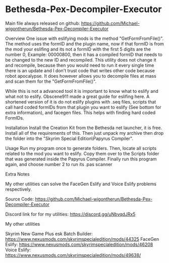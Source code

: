 # Bethesda-Pex-Decompiler-Executor
Main file always released on github: https://github.com/Michael-wigontherun/Bethesda-Pex-Decompiler-Executor

﻿Overview
﻿One issue with eslifying mods is the method "GetFormFromFile()". The method uses the formID and the plugin name, now if that formID is from the mod your eslifing and its not a formID with the first 5 digits are the number 0, Example: 00000800, then it has a compiled formID that needs to be changed to the new ID and recompiled. This utility does not change it and recompile, because then you would need to run it every single time there is an update and I don't trust code that writes other code because robot apocalypse. It does however allows you to decompile files at mass and scan them for the "GetFormFromFile()".

﻿While this is not a advanced tool it is important to know what to eslify and what not to eslify. Obscene911 made a great guide for eslifing here.
A shortened version of it is do not eslify plugins with .seq files, scripts that call hard coded formIDs from that plugin you want to eslify (See bottom for extra information), and facegen files. This helps with finding hard coded FormIDs.

﻿Installation
Install the Creation Kit from the Bethesda net launcher, it is free.
Install all of the requirements of this.
Then just unpack my archive then drop the folder into the "Skyrim Special Edition\Papyrus Compiler\".

﻿Usage
Run my program once to generate folders.
Then, locate all scripts related to the mod you want to eslify. Copy them over to the Scripts folder that was generated inside the Papyrus Compiler.
Finally run this program again, and choose number 2 to run its .pas scanner

﻿Extra Notes

My other utilities can solve the FaceGen Eslify and Voice Eslify problems respectively.

Source Code: https://github.com/Michael-wigontherun/Bethesda-Pex-Decompiler-Executor

Discord link for for my utilities: https://discord.gg/uNbvqdJRx5

﻿My other utilities

Skyrim New Game Plus esk Batch Builder: https://www.nexusmods.com/skyrimspecialedition/mods/44325
FaceGen Eslify: https://www.nexusmods.com/skyrimspecialedition/mods/46208
Voice Eslify: https://www.nexusmods.com/skyrimspecialedition/mods/49638/
